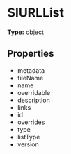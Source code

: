 # SIURLList


**Type:** object

## Properties
* metadata
* fileName
* name
* overridable
* description
* links
* id
* overrides
* type
* listType
* version
